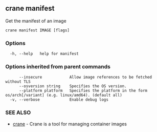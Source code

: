 ## crane manifest

Get the manifest of an image

```
crane manifest IMAGE [flags]
```

### Options

```
  -h, --help   help for manifest
```

### Options inherited from parent commands

```
      --insecure            Allow image references to be fetched without TLS
      --osversion string    Specifies the OS version.
      --platform platform   Specifies the platform in the form os/arch[/variant] (e.g. linux/amd64). (default all)
  -v, --verbose             Enable debug logs
```

### SEE ALSO

* [crane](crane.md)	 - Crane is a tool for managing container images

